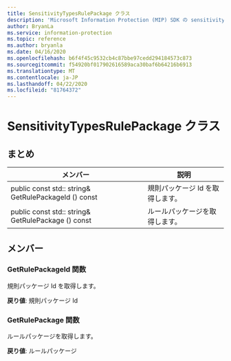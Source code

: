 ```yaml
---
title: SensitivityTypesRulePackage クラス
description: 'Microsoft Information Protection (MIP) SDK の sensitivitytypesrulepackage:: undefined クラスを文書にします。'
author: BryanLa
ms.service: information-protection
ms.topic: reference
ms.author: bryanla
ms.date: 04/16/2020
ms.openlocfilehash: b6f4f45c9532cb4c87bbe97cedd294184573c873
ms.sourcegitcommit: f54920bf017902616589aca30baf6b64216b6913
ms.translationtype: MT
ms.contentlocale: ja-JP
ms.lasthandoff: 04/22/2020
ms.locfileid: "81764372"
---
```

# <a name="class-sensitivitytypesrulepackage"></a>SensitivityTypesRulePackage クラス 
  
## <a name="summary"></a>まとめ
 メンバー                        | 説明                                
--------------------------------|---------------------------------------------
public const std:: string& GetRulePackageId () const  |  規則パッケージ Id を取得します。
public const std:: string& GetRulePackage () const  |  ルールパッケージを取得します。
  
## <a name="members"></a>メンバー
  
### <a name="getrulepackageid-function"></a>GetRulePackageId 関数
規則パッケージ Id を取得します。

  
**戻り値**: 規則パッケージ Id
  
### <a name="getrulepackage-function"></a>GetRulePackage 関数
ルールパッケージを取得します。

  
**戻り値**: ルールパッケージ
